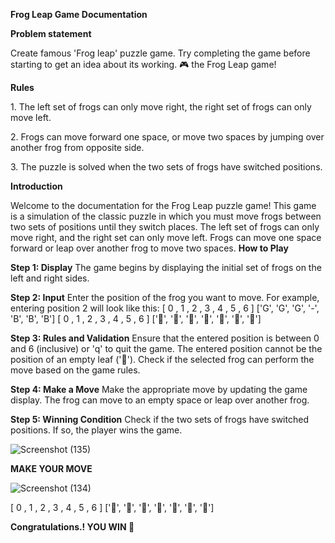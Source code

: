 **Frog Leap Game Documentation**

**Problem statement**

Create famous \'Frog leap\' puzzle game. Try completing the game
before starting to get an idea about its working. 🎮 the Frog Leap
game!

**Rules**

1\. The left set of frogs can only move right, the right set of frogs
can only move left.

2\. Frogs can move forward one space, or move two spaces by jumping
over another frog from opposite side.

3\. The puzzle is solved when the two sets of frogs have switched
positions.

**Introduction**

Welcome to the documentation for the Frog Leap puzzle game! This game
is a simulation of the classic puzzle in which you must move frogs
between two sets of positions until they switch places. The left set
of frogs can only move right, and the right set can only move left.
Frogs can move one space forward or leap over another frog to move two spaces.
**How to Play**

**Step 1: Display**
The game begins by displaying the initial set of frogs on the left and right sides.

**Step 2: Input**
Enter the position of the frog you want to move. For example, entering position 2 will look like this:
[ 0 , 1 , 2 , 3 , 4 , 5 , 6 ]
['G', 'G', 'G', '-', 'B', 'B', 'B']
[ 0 , 1 , 2 , 3 , 4 , 5 , 6 ]
['🐸', '🐸', '🐸', '🍁', '🐬', '🐬', '🐬']

**Step 3: Rules and Validation**
Ensure that the entered position is between 0 and 6 (inclusive) or 'q' to quit the game.
The entered position cannot be the position of an empty leaf ('🍁').
Check if the selected frog can perform the move based on the game rules.

**Step 4: Make a Move**
Make the appropriate move by updating the game display. The frog can move to an empty space or leap
over another frog.

**Step 5: Winning Condition**
Check if the two sets of frogs have switched positions. If so, the player wins the game.
> 
![Screenshot (135)](https://github.com/rajesh9943/Frog-Leap-Game/assets/98160008/d535afb2-40b5-442d-a05f-11f3f44cbd13)

**MAKE YOUR MOVE**


![Screenshot (134)](https://github.com/rajesh9943/Frog-Leap-Game/assets/98160008/5d40fc76-4601-4982-942d-5a17daaaf09d)

[ 0 , 1 , 2 , 3 , 4 , 5 , 6 ]
['🐬', '🐬', '🐬', '🍁', '🐸', '🐸', '🐸']

**Congratulations.! YOU WIN 🎉**

